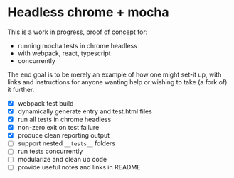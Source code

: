 # Headless chrome + mocha
This is a work in progress, proof of concept for:
- running mocha tests in chrome headless
- with webpack, react, typescript
- concurrently

The end goal is to be merely an example of how one might set-it up, with links and instructions for anyone wanting help or wishing to take (a fork of) it further.

- [x] webpack test build
- [x] dynamically generate entry and test.html files
- [x] run all tests in chrome headless
- [x] non-zero exit on test failure
- [x] produce clean reporting output
- [ ] support nested `__tests__` folders
- [ ] run tests concurrently
- [ ] modularize and clean up code
- [ ] provide useful notes and links in README

